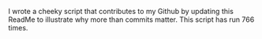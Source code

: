I wrote a cheeky script that contributes to my Github by updating this ReadMe to illustrate why more than commits matter. This script has run 766 times.